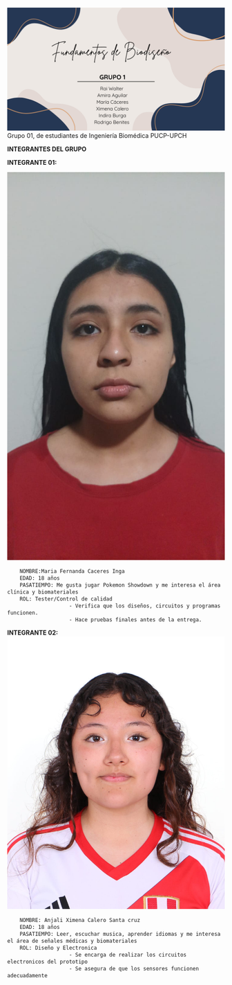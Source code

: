 ![Caratula de funbio](Imagenes/Trabajo%20funbio.png)
        Grupo 01, de estudiantes de Ingeniería Biomédica PUCP-UPCH
    
  **INTEGRANTES DEL GRUPO**

  
  **INTEGRANTE 01:**

![Caratula de funbio](https://github.com/mariaCaceresI/Funbio/blob/02a4ef82fed15c671fd9cb9f321e02f73b27d67d/Imagenes/WhatsApp%20Image%202025-08-20%20at%205.26.59%20PM.jpeg)

        NOMBRE:Maria Fernanda Caceres Inga
        EDAD: 18 años
        PASATIEMPO: Me gusta jugar Pokemon Showdown y me interesa el área clínica y biomateriales
        ROL: Tester/Control de calidad
                        - Verifica que los diseños, circuitos y programas funcionen.
                        - Hace pruebas finales antes de la entrega. 


**INTEGRANTE 02:**
![Integrante 2](https://github.com/mariaCaceresI/Funbio/blob/1a84b8f9a806eccc62b51eb6023a96a4468e42a5/Imagenes/IMG-20231002-WA0022.jpg)

        NOMBRE: Anjali Ximena Calero Santa cruz
        EDAD: 18 años
        PASATIEMPO: Leer, escuchar musica, aprender idiomas y me interesa el área de señales médicas y biomateriales
        ROL: Diseño y Electronica
                        - Se encarga de realizar los circuitos electronicos del prototipo
                        - Se asegura de que los sensores funcionen adecuadamente
                        






